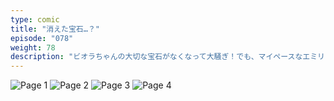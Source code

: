 ```yaml
---
type: comic
title: "消えた宝石…？"
episode: "078"
weight: 78
description: "ビオラちゃんの大切な宝石がなくなって大騒ぎ！でも、マイペースなエミリーがちゃんと見つけてくれて… オレンジもほっとひと安心なのでした 😊"
---
```


![Page 1](cut-1.jpg)
![Page 2](cut-2.jpg)
![Page 3](cut-3.jpg)
![Page 4](cut-4.jpg)
